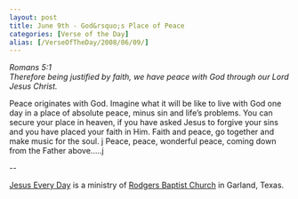 ```yaml
---
layout: post
title: June 9th - God&rsquo;s Place of Peace
categories: [Verse of the Day]
alias: [/VerseOfTheDay/2008/06/09/]
---
```


_Romans 5:1  
Therefore being justified by faith, we have peace with God through
our Lord Jesus Christ._

Peace originates with God. Imagine what it will be like to live
with God one day in a place of absolute peace, minus sin and
life&rsquo;s problems. You can secure your place in heaven, if you
have asked Jesus to forgive your sins and you have placed your faith
in Him. Faith and peace, go together and make music for the soul.
j Peace, peace, wonderful peace, coming down from the Father
above.....j

 --

<a href=http://jesuseveryday.net>Jesus Every Day</a> is a ministry of <a href=http://rodgersbaptist.net>Rodgers Baptist Church</a> in Garland, Texas.
